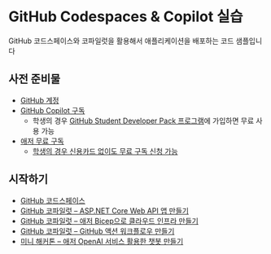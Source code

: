# GitHub Codespaces & Copilot 실습

GitHub 코드스페이스와 코파일럿을 활용해서 애플리케이션을 배포하는 코드 샘플입니다


## 사전 준비물

- [GitHub 계정](https://github.com/signup)
- [GitHub Copilot 구독](https://docs.github.com/ko/copilot/overview-of-github-copilot/about-github-copilot-for-individuals)
  - 학생의 경우 [GitHub Student Developer Pack 프로그램](https://education.github.com/pack)에 가입하면 무료 사용 가능
- [애저 무료 구독](https://azure.microsoft.com/ko-kr/free/?WT.mc_id=dotnet-95000-juyoo)
  - [학생의 경우 신용카드 없이도 무료 구독 신청 가능](https://azure.microsoft.com/ko-kr/free/students/?WT.mc_id=dotnet-95000-juyoo)


## 시작하기

- [GitHub 코드스페이스](./docs/codespace.md)
- [GitHub 코파일럿 &ndash; ASP.NET Core Web API 앱 만들기](./docs/copilot-dotnet.md)
- [GitHub 코파일럿 &ndash; 애저 Bicep으로 클라우드 인프라 만들기](./docs/copilot-bicep.md)
- [GitHub 코파일럿 &ndash; GitHub 액션 워크플로우 만들기](./docs/copilot-githubactions.md)
- [미니 해커톤 &ndash; 애저 OpenAI 서비스 활용한 챗봇 만들기](./docs/capture-the-flag.md)
